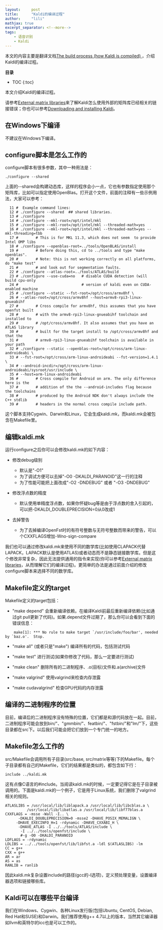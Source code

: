 ```yaml
---
layout:     post
title:      "Kaldi的编译过程"
author:     "lili"
mathjax: true
excerpt_separator: <!--more-->
tags:
    - 语音识别
    - Kaldi
---
```


本文的内容主要是翻译文档[The build process (how Kaldi is compiled) ](http://kaldi-asr.org/doc/build_setup.html)，介绍Kaldi的编译过程。
 <!--more-->
 
**目录**
* TOC
{:toc}

 
本文介绍Kaldi的编译过程。

请参考[External matrix libraries](http://kaldi-asr.org/doc/matrixwrap.html)来了解Kaldi怎么使用外部的矩阵库已经相关的链接错误；你也可以参考[Downloading and installing Kaldi](http://kaldi-asr.org/doc/install.html)。

## 在Windows下编译

不建议在Windows下编译。

## configure脚本是怎么工作的

configure脚本有很多参数，其中一种用法是：
```
./configure --shared
```

上面的--shared会构建动态库，这样的程序会小一点，它也有参数指定使用那个矩阵库，比如可以指定使用OpenBlas。打开这个文件，前面的注释有一些示例用法，大家可以参考：
```
  11 #  Example command lines:
  12 # ./configure --shared  ## shared libraries.
  13 # ./configure
  14 # ./configure --mkl-root=/opt/intel/mkl
  15 # ./configure --mkl-root=/opt/intel/mkl --threaded-math=yes
  16 # ./configure --mkl-root=/opt/intel/mkl --threaded-math=yes --mkl-threading=tbb
  17 #        # This is for MKL 11.3, which does not seem  to provide Intel OMP libs
  18 # ./configure --openblas-root=../tools/OpenBLAS/install
  19 #        # Before doing this, cd to ../tools and type "make openblas".
  20 #        # Note: this is not working correctly on all platforms, do "make test"
  21 #        # and look out for segmentation faults.
  22 # ./configure --atlas-root=../tools/ATLAS/build
  23 # ./configure --use-cuda=no   # disable CUDA detection (will build cpu-only
  24 #                             # version of kaldi even on CUDA-enabled machine
  25 # ./configure --static --fst-root=/opt/cross/armv8hf \
  26 # --atlas-root=/opt/cross/armv8hf --host=armv8-rpi3-linux-gnueabihf
  27 #        # Cross compile for armv8hf, this assumes that you have openfst built
  28 #        # with the armv8-rpi3-linux-gnueabihf toolchain and installed to
  29 #        # /opt/cross/armv8hf. It also assumes that you have an ATLAS library
  30 #        # built for the target install to /opt/cross/armv8hf and that the
  31 #        # armv8-rpi3-linux-gnueabihf toolchain is available in your path
  32 # ./configure --static --openblas-root=/opt/cross/arm-linux-androideabi \
  33 # --fst-root=/opt/cross/arm-linux-androideabi --fst-version=1.4.1 \
  34 # --android-incdir=/opt/cross/arm-linux-androideabi/sysroot/usr/include \
  35 # --host=arm-linux-androideabi
  36 #        # Cross compile for Android on arm. The only difference here is the
  37 #        # addition of the the --android-includes flag because the toolchains
  38 #        # produced by the Android NDK don't always include the C++ stdlib
  39 #        # headers in the normal cross compile include path.
```
这个脚本支持Cygwin、Darwin和Linux，它会生成kaldi.mk，而kaldi.mk会被包含在Makefile里。


## 编辑kaldi.mk

运行configure之后你可以会修改kaldi.mk的如下内容：

* 修改debug级别
    * 默认是"-O1"
    * 为了调试方便可以去掉"-O0 -DKALDI_PARANOID"这一行的注释
    * 为了性能可能把上面改成"-O2 -DNDEBUG" 或者 "-O3 -DNDEBUG"
 
* 修改浮点数的精度 
    * 默认使用单精度浮点数，如果你怀疑bug等是由于浮点数的舍入引起的，可以把-DKALDI_DOUBLEPRECISION=0从0改成1

* 去掉警告
    * 为了去掉编译OpenFst时的有符号整数与无符号整数而带来的警告，可以个CXXFLAGS增加-Wno-sign-compare
 

我们也可以通过修改kaldi.mk来使用不同的数学库(比如使用CLAPACK代替LAPACK，LAPACK默认是使用ATLAS)或者动态而不是静态链接数学库。但是这个修改非常复杂，因此无法提供通用的指令来实现(你可以参考[External matrix libraries](http://kaldi-asr.org/doc/matrixwrap.html)，从而理解它们的编译过程)。更简单的办法是通过前面介绍的修改configure脚本来选择不同的数学库。



## Makefile定义的target

Makefile定义的target包括：

* "make depend" 会重新编译依赖。在编译Kaldi前最后重新编译依赖(比如通过git pull更新了代码)。如果.depend文件过期了，那么你可以会看到下面的错误信息：
```
    make[1]: *** No rule to make target `/usr/include/foo/bar', needed by `baz.o'.  Stop.
```
* "make all" (或者只是"make") 编译所有的代码，包括测试代码 

* "make test" 进行测试(如果你修改了代码，那么一定要进行测试)

* "make clean" 删除所有的二进制程序、.o(目标)文件和.a(archive)文件

* "make valgrind" 使用valgrind来检查内存泄露 

* "make cudavalgrind" 检查GPU代码的内存泄露


## 编译的二进制程序的位置


目前，编译后的二进制程序没有特殊的位置，它们都是和源代码放在一起。目前，二进制程序可能会放到bin/"、"gmmbin/"、featbin/"、"fstbin/"和"lm/"下，这些目录都在src下。以后我们可能会把它们放到一个专门统一的地方。

## Makefile怎么工作的


src/Makefile会调用所有子目录(src/base, src/matrix等等)下的Makefile。每个子目录都有自己的Makefile，它们的结果都是类似的，都包含如下行：
```
include ../kaldi.mk
```
这有点像C语言的#include。当阅读kaldi.mk的时候，一定要记得它是在子目录被调用的。下面是kaldi.mk的一个例子，它是用于Linux系统，我们删除了valgrind相关的规则。

```
ATLASLIBS = /usr/local/lib/liblapack.a /usr/local/lib/libcblas.a \
          /usr/local/lib/libatlas.a /usr/local/lib/libf77blas.a
CXXFLAGS = -msse -Wall -I.. \
      -DKALDI_DOUBLEPRECISION=0 -msse2 -DHAVE_POSIX_MEMALIGN \
     -DHAVE_EXECINFO_H=1 -rdynamic -DHAVE_CXXABI_H \
      -DHAVE_ATLAS -I ../../tools/ATLAS/include \
       -I ../../tools/openfst/include \
       #-g -O0 -DKALDI_PARANOID
LDFLAGS = -rdynamic
LDLIBS = ../../tools/openfst/lib/libfst.a -ldl $(ATLASLIBS) -lm
CC = g++
CXX = g++
AR = ar
AS = as
RANLIB = ranlib
```

因此kaldi.mk复杂设置include的路径(gcc的-I选项)，定义预处理变量，设置编译器选项和链接哪些库。

## Kaldi可以在哪些平台编译


我们在Windows、Cygwin、各种Linux发行版(包括Ubuntu, CentOS, Debian, Red Hat和SUSE)和Darwin。我们推荐使用g++ 4.7以上的版本，当然其它编译器如llvm和英特尔的icc也是可以工作的。
